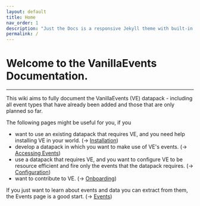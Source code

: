 ```yaml
---
layout: default
title: Home
nav_order: 1
description: "Just the Docs is a responsive Jekyll theme with built-in search that is easily customizable and hosted on GitHub Pages."
permalink: /
---
```


# Welcome to the VanillaEvents Documentation.

---

This wiki aims to fully document the VanillaEvents (VE) datapack - including all event types that have already been added and those that are only planned so far. 

The following pages might be useful for you, if you
- want to use an existing datapack that requires VE, and you need help installing VE in your world. (-> [Installation](test))
- develop a datapack in which you want to make use of VE's events. (-> [Accessing Events](test))
- use a datapack that requires VE, and you want to configure VE to be resource efficient and fire only the events that the datapack requires. (-> [Configuration](test))
- want to contribute to VE. (-> [Onboarding](test))

If you just want to learn about events and data you can extract from them, the Events page is a good start. (-> [Events](Events))

<script> const toggleDarkMode = document.querySelector('.js-toggle-dark-mode'); jtd.addEvent(toggleDarkMode, 'click', function(){ if (jtd.getTheme() === 'dark') { jtd.setTheme('light'); toggleDarkMode.textContent = 'Dark mode'; } else { jtd.setTheme('dark'); toggleDarkMode.textContent = 'Light mode'; } }); </script>


